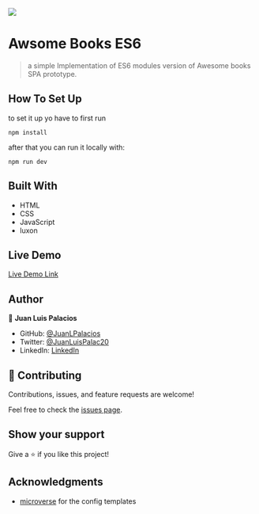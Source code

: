 ![](https://img.shields.io/badge/Microverse-blueviolet)

# Awsome Books ES6

> a simple Implementation of ES6 modules version of Awesome books SPA prototype.

## How To Set Up

to set it up yo have to first run 

```
npm install
```

after that you can run it locally with:
```
npm run dev
```

## Built With

- HTML
- CSS
- JavaScript
- luxon

## Live Demo

[Live Demo Link](https://juanlpalacios.github.io/Awesome-books-with-ES6/)

## Author

👤 **Juan Luis Palacios**

- GitHub: [@JuanLPalacios](https://github.com/JuanLPalacios)
- Twitter: [@JuanLuisPalac20](https://twitter.com/twitterhandle)
- LinkedIn: [LinkedIn](https://www.linkedin.com/in/juan-luis-palacios-p%C3%A9rez-95b39a228/)


## 🤝 Contributing

Contributions, issues, and feature requests are welcome!

Feel free to check the [issues page](../../issues/).

## Show your support

Give a ⭐️ if you like this project!

## Acknowledgments

- [microverse](http://www.microverse.org) for the config templates